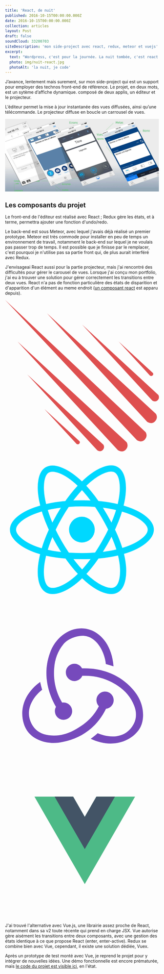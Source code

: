 ```yaml
---
title: 'React, de nuit'
published: 2016-10-15T00:00:00.000Z
date: 2016-10-15T00:00:00.000Z
collection: articles
layout: Post
draft: false
soundCloud: 33200703
siteDescription: 'mon side-project avec react, redux, meteor et vuejs'
excerpt:
  text: "Wordpress, c'est pour la journée. La nuit tombée, c'est react !"
  photo: img/nuit-react.jpg
  photoAlt: 'la nuit, je code'
---
```


J’avance, lentement mais surement, sur mon side-project qui est un support pour employer des technos front-end de référence.
Le projet, en deux mots, est un sytème d’affiche dynamique. composé de deux applis, un éditeur et le projecteur.

L’éditeur permet la mise à jour instantanée des vues diffusées, ainsi qu’une télécommande. Le projecteur diffuse en boucle un carrousel de vues.


![études de mockups](../../assets/img/editeurs-message-versions-01.jpg "études de mockups")

<!--intro-->

## Les composants du projet

Le front-end de l'éditeur est réalisé avec React ; Redux gère les états, et à terme, permettra ajouter une fonction d'undo/redo.

Le back-end est sous Meteor, avec lequel j'avais déjà réalisé un premier prototype. Meteor est très commode pour installer en peu de temps un environnement de travail, notamment le back-end sur lequel je ne voulais pas passer trop de temps. Il est possible que je finisse par le remplacer, c'est pourquoi je n'utilise pas sa partie front qui, de plus aurait interféré avec Redux.

J'envisageai React aussi pour la partie projecteur, mais j'ai rencontré des difficultés pour gérer le carousel de vues. Lorsque j'ai conçu mon portfolio, j'ai eu à trouver une solution pour gérer correctement les transitions entre deux vues. React n'a pas de fonction particulière des états de disparition et d'apparition d'un élément au meme endroit ([un composant react](https://www.npmjs.com/package/react-css-transition-replace) est apparu depuis).

<div class="pictos-wrapper"><svg xmlns="http://www.w3.org/2000/svg" viewBox="0 0 160 157">
  <path fill="#de4f4f" d="M0 0l137.1 145.24s4.7 3.3 8.26-.55c3.57-3.9.82-7.7.82-7.7L0 0zm43.42 13.73l104.4 112.56s4.68 3.3 8.25-.6c3.58-3.9.83-7.7.83-7.7L43.42 13.7zM12.9 43.1l104.43 112.57s4.67 3.3 8.24-.55c3.58-3.84.83-7.7.83-7.7L12.9 43.1zm67.22-17.57l72.95 78.65s3.26 2.3 5.76-.4c2.5-2.67.57-5.36.57-5.36l-79.28-72.9zM22.96 77.15L95.9 155.8s3.28 2.3 5.77-.4c2.5-2.68.58-5.36.58-5.36l-79.3-72.9zm94.64-34.6l33.07 35.76s1.6 1.1 2.85-.1c1.23-1.23.28-2.5.28-2.5l-36.2-33.1zM41.22 113.4l33.06 35.74s1.6 1.08 2.85-.18c1.23-1.26.28-2.5.28-2.5L41.3 113.4z">
</path>
</svg>
<svg xmlns="http://www.w3.org/2000/svg" viewBox="0 0 600 600"><circle cx="299.53" cy="299.63" r="50.17" fill="#00D8FF">
</circle>  <path fill="none" stroke="#00D8FF" stroke-width="24" stroke-miterlimit="10" d="M299.53 197.63c67.36 0 129.93 9.66 177.1 25.9 56.85 19.57 91.8 49.24 91.8 76.1 0 28-37.04 59.5-98.08 79.73-46.15 15.3-106.88 23.27-170.82 23.27-65.55 0-127.63-7.5-174.3-23.44-59.03-20.2-94.6-52.2-94.6-79.6 0-26.68 33.37-56.1 89.4-75.6 47.37-16.5 111.48-26.4 179.5-26.4z">
</path>  <path fill="none" stroke="#00D8FF" stroke-width="24" stroke-miterlimit="10" d="M210.74 248.92c33.64-58.35 73.28-107.72 110.92-140.48 45.35-39.46 88.5-54.92 111.77-41.5 24.25 13.98 33.04 61.8 20.07 124.8-9.8 47.6-33.24 104.2-65.18 159.6-32.75 56.78-70.25 106.8-107.37 139.27-47 41.1-92.4 56-116.2 42.3-23.07-13.3-31.9-56.92-20.82-115.23 9.35-49.27 32.83-109.75 66.8-168.67z">
</path>  <path fill="none" stroke="#00D8FF" stroke-width="24" stroke-miterlimit="10" d="M210.82 351.48c-33.74-58.3-56.73-117.28-66.3-166.25-11.55-59-3.4-104.1 19.85-117.57 24.23-14.02 70.06 2.25 118.14 44.94 36.4 32.28 73.7 80.84 105.8 136.17 32.86 56.74 57.48 114.2 67.05 162.6 12.1 61.2 2.3 107.97-21.45 121.73-23.07 13.34-65.26-.8-110.25-39.5-38-32.7-78.7-83.26-112.76-142.12z">
</path></svg>
<svg xmlns="http://www.w3.org/2000/svg" viewBox="0 0 100 100">
  <g fill="#764ABC"><path d="M65.6 65.4c2.9-.3 5.1-2.8 5-5.8-.1-3-2.6-5.4-5.6-5.4h-.2c-3.1.1-5.5 2.7-5.4 5.8.1 1.5.7 2.8 1.6 3.7-3.4 6.7-8.6 11.6-16.4 15.7-5.3 2.8-10.8 3.8-16.3 3.1-4.5-.6-8-2.6-10.2-5.9-3.2-4.9-3.5-10.2-.8-15.5 1.9-3.8 4.9-6.6 6.8-8-.4-1.3-1-3.5-1.3-5.1-14.5 10.5-13 24.7-8.6 31.4 3.3 5 10 8.1 17.4 8.1 2 0 4-.2 6-.7 12.8-2.5 22.5-10.1 28-21.4z">
</path>    <path d="M83.2 53c-7.6-8.9-18.8-13.8-31.6-13.8H50c-.9-1.8-2.8-3-4.9-3h-.2c-3.1.1-5.5 2.7-5.4 5.8.1 3 2.6 5.4 5.6 5.4h.2c2.2-.1 4.1-1.5 4.9-3.4H52c7.6 0 14.8 2.2 21.3 6.5 5 3.3 8.6 7.6 10.6 12.8 1.7 4.2 1.6 8.3-.2 11.8-2.8 5.3-7.5 8.2-13.7 8.2-4 0-7.8-1.2-9.8-2.1-1.1 1-3.1 2.6-4.5 3.6 4.3 2 8.7 3.1 12.9 3.1 9.6 0 16.7-5.3 19.4-10.6 2.9-5.8 2.7-15.8-4.8-24.3z">
</path>    <path d="M32.4 67.1c.1 3 2.6 5.4 5.6 5.4h.2c3.1-.1 5.5-2.7 5.4-5.8-.1-3-2.6-5.4-5.6-5.4h-.2c-.2 0-.5 0-.7.1-4.1-6.8-5.8-14.2-5.2-22.2.4-6 2.4-11.2 5.9-15.5 2.9-3.7 8.5-5.5 12.3-5.6 10.6-.2 15.1 13 15.4 18.3 1.3.3 3.5 1 5 1.5-1.2-16.2-11.2-24.6-20.8-24.6-9 0-17.3 6.5-20.6 16.1-4.6 12.8-1.6 25.1 4 34.8-.5.7-.8 1.8-.7 2.9z">
</path></g>
</svg>
<svg xmlns="http://www.w3.org/2000/svg" viewBox="0 0 400 400"><path fill="#4dba87" d="M237.42 86.66L207.2 139l-30.23-52.34H76.3l130.9 226.68L338.06 86.66z">
</path>  <path fill="#435466" d="M237.42 86.66L207.2 139l-30.23-52.34h-48.3l78.52 136 78.5-136z">
</path></svg></div>

J'ai trouvé l'alternative avec Vue.js, une librairie assez proche de React, notamment dans sa v2 toute récente qui prend en charge JSX. Vue autorise gère aisément les transitions entre deux composants, avec une gestion des états identique à ce que propose React (enter, enter-active). Redux se combine bien avec Vue, cependant, il existe une solution dédiée, Vuex.

Après un prototype de test monté avec Vue, je reprend le projet pour y intégrer de nouvelles idées. Une démo fonctionnelle est encore prématurée, mais [le code du projet est visible ici](https://github.com/vitreene/editeur/tree/master/src), en l'état.

<aside class="notes">
</aside>
